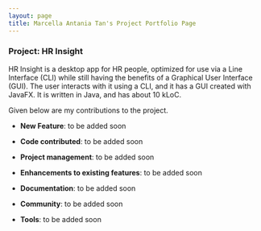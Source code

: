 ```yaml
---
layout: page
title: Marcella Antania Tan's Project Portfolio Page
---
```


### Project: HR Insight

HR Insight is a desktop app for HR people, optimized for use via a Line Interface (CLI) while still having the benefits of a Graphical User Interface (GUI). The user interacts with it using a CLI, and it has a GUI created with JavaFX. It is written in Java, and has about 10 kLoC.

Given below are my contributions to the project.

- **New Feature**: to be added soon

- **Code contributed**: to be added soon

- **Project management**: to be added soon

- **Enhancements to existing features**: to be added soon

- **Documentation**: to be added soon

- **Community**: to be added soon

- **Tools**: to be added soon
